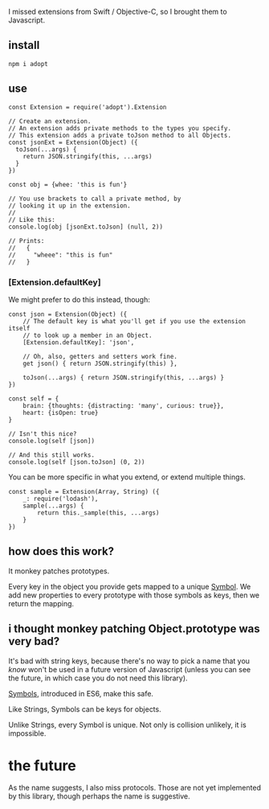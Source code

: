 I missed extensions from Swift / Objective-C, so I brought them to Javascript.

## install

```npm i adopt```

## use

```
const Extension = require('adopt').Extension

// Create an extension.
// An extension adds private methods to the types you specify.
// This extension adds a private toJson method to all Objects.
const jsonExt = Extension(Object) ({
  toJson(...args) {
    return JSON.stringify(this, ...args)
  }
})

const obj = {whee: 'this is fun'}

// You use brackets to call a private method, by
// looking it up in the extension.
//
// Like this:
console.log(obj [jsonExt.toJson] (null, 2))

// Prints:
//   {
//     "wheee": "this is fun"
//   }
```

### [Extension.defaultKey]

We might prefer to do this instead, though:

```
const json = Extension(Object) ({
    // The default key is what you'll get if you use the extension itself
    // to look up a member in an Object.
    [Extension.defaultKey]: 'json',
    
    // Oh, also, getters and setters work fine.
    get json() { return JSON.stringify(this) },
    
    toJson(...args) { return JSON.stringify(this, ...args) }
})

const self = {
    brain: {thoughts: {distracting: 'many', curious: true}},
    heart: {isOpen: true}
}

// Isn't this nice?
console.log(self [json])

// And this still works.
console.log(self [json.toJson] (0, 2))
```

You can be more specific in what you extend, or extend multiple things.

```
const sample = Extension(Array, String) ({
    _: require('lodash'),
    sample(...args) {
        return this._sample(this, ...args)
    }
})
```

## how does this work?

It monkey patches prototypes.

Every key in the object you provide gets mapped to a unique
[Symbol]. We add new properties to every prototype with those symbols
as keys, then we return the mapping.

## i thought monkey patching Object.prototype was very bad?

It's bad with string keys, because there's no way to pick a name that
you *know* won't be used in a future version of Javascript (unless you
can see the future, in which case you do not need this library).

[Symbols][Symbol], introduced in ES6, make this safe.

Like Strings, Symbols can be keys for objects.

Unlike Strings, every Symbol is unique. Not only is collision
unlikely, it is impossible.

[Symbol]: https://developer.mozilla.org/en-US/docs/Web/JavaScript/Reference/Global_Objects/Symbol "ES6 Symbols"

# the future

As the name suggests, I also miss protocols. Those are not yet implemented
by this library, though perhaps the name is suggestive.


